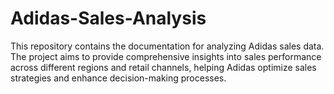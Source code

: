 # Adidas-Sales-Analysis
This repository contains the  documentation for analyzing Adidas sales data. The project aims to provide comprehensive insights into sales performance across different regions and retail channels, helping Adidas optimize sales strategies and enhance decision-making processes.
